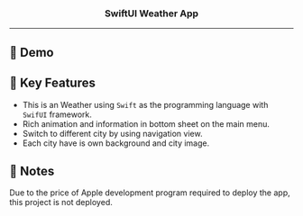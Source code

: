 <h3 align="center">SwiftUI Weather App</h3>

---

## 🧐 Demo 



## 📝 Key Features 

- This is an Weather using `Swift` as the programming language with `SwifUI` framework.
- Rich animation and information in bottom sheet on the main menu.
- Switch to different city by using navigation view.
- Each city have is own background and city image.

## 🔧 Notes 
Due to the price of Apple development program required to deploy the app, this project is not deployed.


